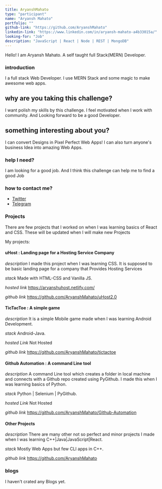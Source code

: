```yaml
---
title: AryanshMahato
type: "participant"
name: "Aryansh Mahato"
portfolio: ""
github-link: "https://github.com/AryanshMahato"
linkedin-link: "https://www.linkedin.com/in/aryansh-mahato-a4b33015a/"
looking-for: "Job"
description: "JavaScript | React | Node | REST | MongoDB"
---
```


Hello! I am Aryansh Mahato. A self taught full Stack(MERN) Developer.

### introduction

I a full stack Web Developer. I use MERN Stack and some magic to make awesome web apps.

## why are you taking this challenge?

I want polish my skills by this challenge. I feel motivated when I work with community. And Looking forward to be a good Developer.

## something interesting about you?

I can convert Designs in Pixel Perfect Web Apps!
I can also turn anyone's business Idea into amazing Web Apps.

### help I need?

I am looking for a good job. And I think this challenge can help me to find a good Job

### how to contact me?

- [Twitter](https://twitter.com/AryanshMahato)
- [Telegram](https://t.me/AryanshMahato)

### Projects

There are few projects that I worked on when I was learning basics of React and CSS.
These will be updated when I will make new Projects

My projects:

#### uHost : Landing page for a Hosting Service Company

_description_ I made this project when I was learning CSS. It is supposed to be basic landing page for a company that Provides Hosting Services

_stack_ Made with HTML-CSS and Vanilla JS.

_hosted link_ https://aryanshuhost.netlify.com/

_github link_ https://github.com/AryanshMahato/uHost2.0

#### TicTacToe : A simple game

_description_ It is a simple Mobile game made when I was learning Android Development.

_stack_ Android-Java.

_hosted Link_ Not Hosted

_github link_ https://github.com/AryanshMahato/tictactoe

#### Github Automation : A command Line tool

_description_ A command Line tool which creates a folder in local machine and connects with a Github repo created using PyGithub. I made this when I was learning basics of Python.

_stack_ Python | Selenium | PyGithub.

_hosted Link_ Not Hosted

_github link_ https://github.com/AryanshMahato/Github-Automation

#### Other Projects

_description_ There are many other not so perfect and minor projects I made when I was learning C++|Java|JavaScript|React.

_stack_ Mostly Web Apps but few CLI apps in C++.

_github link_ https://github.com/AryanshMahato

### blogs

I haven't crated any Blogs yet.
